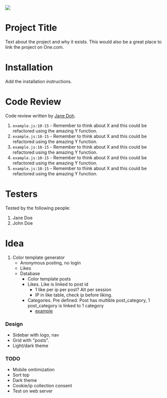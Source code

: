 ![](https://i.giphy.com/media/lYgsRPkt16EL5U2fvR/giphy-downsized-large.gif)

# Project Title

Text about the project and why it exists. This would also be a great place to link the project on One.com.

# Installation

Add the installation instructions.

# Code Review

Code review written by [Jane Doh](https://github.com/username).

1. `example.js:10-15` - Remember to think about X and this could be refactored using the amazing Y function.
2. `example.js:10-15` - Remember to think about X and this could be refactored using the amazing Y function.
3. `example.js:10-15` - Remember to think about X and this could be refactored using the amazing Y function.
4. `example.js:10-15` - Remember to think about X and this could be refactored using the amazing Y function.
5. `example.js:10-15` - Remember to think about X and this could be refactored using the amazing Y function.

# Testers

Tested by the following people:

1. Jane Doe
2. John Doe

# Idea

1. Color template generator
    - Anonymous posting, no login
    - Likes
    - Database
        - Color template posts
        - Likes. Like is linked to post id
            - 1 like per ip per post? Alt per session
            - IP in like table, check ip before liking.
        - Categories. Pre defined. Post has multible post_category, 1 post_category is linked to 1 category
            - [example](https://mysql.tutorials24x7.com/blog/guide-to-design-a-database-for-blog-management-in-mysql)

### Design

-   Sidebar with logo, nav
-   Grid with "posts".
-   Light/dark theme

### TODO

-   Mobile omtimization
-   Sort top
-   Dark theme
-   Cookie/ip collection consent
-   Test on web server
